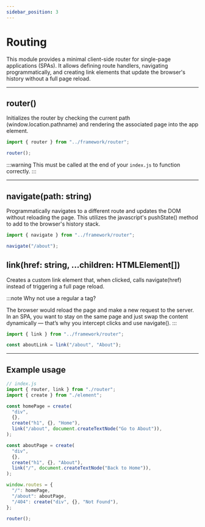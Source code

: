 ```yaml
---
sidebar_position: 3
---
```


# Routing

This module provides a minimal client-side router for single-page applications (SPAs).
It allows defining route handlers, navigating programmatically, and creating link
elements that update the browser's history without a full page reload.

---

## router()

Initializes the router by checking the current path (window.location.pathname) and rendering the associated page into the app element.

```js
import { router } from "../framework/router";

router();
```

:::warning
This must be called at the end of your `index.js` to function correctly.
:::

---

## navigate(path: string)

Programmatically navigates to a different route and updates the DOM without reloading the page. This utilizes the javascript's pushState() method to add
to the browser's history stack.

```js
import { navigate } from "../framework/router";

navigate("/about");
```

## link(href: string, ...children: HTMLElement[])

Creates a custom link element that, when clicked, calls navigate(href) instead of triggering a full page reload.

:::note
Why not use a regular a tag?

The browser would reload the page and make a new request to the server.
In an SPA, you want to stay on the same page and just swap the content dynamically — that’s why you intercept clicks and use navigate().
:::

```js
import { link } from "../framework/router";

const aboutLink = link("/about", "About");
```

---

## Example usage

```js
// index.js
import { router, link } from "./router";
import { create } from "./element";

const homePage = create(
  "div",
  {},
  create("h1", {}, "Home"),
  link("/about", document.createTextNode("Go to About")),
);

const aboutPage = create(
  "div",
  {},
  create("h1", {}, "About"),
  link("/", document.createTextNode("Back to Home")),
);

window.routes = {
  "/": homePage,
  "/about": aboutPage,
  "/404": create("div", {}, "Not Found"),
};

router();
```
